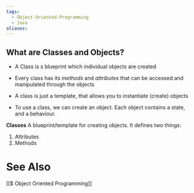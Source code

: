 ```yaml
---
tags:
  - Object-Oriented-Programming
  - Java
aliases:
---
```

## What are Classes and Objects?
- A Class is s blueprint which individual objects are created 
- Every class has its *methods* and *attributes* that can be accessed and manipulated through the objects

- A class is just a template, that allows you to instantiate (create) objects
- To use a class, we can create an object. Each object contains a state, and a behaviour.

**Classes**
A blueprint/template for creating objects. It defines two things:
1. Attributes
2. Methods


# See Also
[[$ Object Oriented Programming]]
